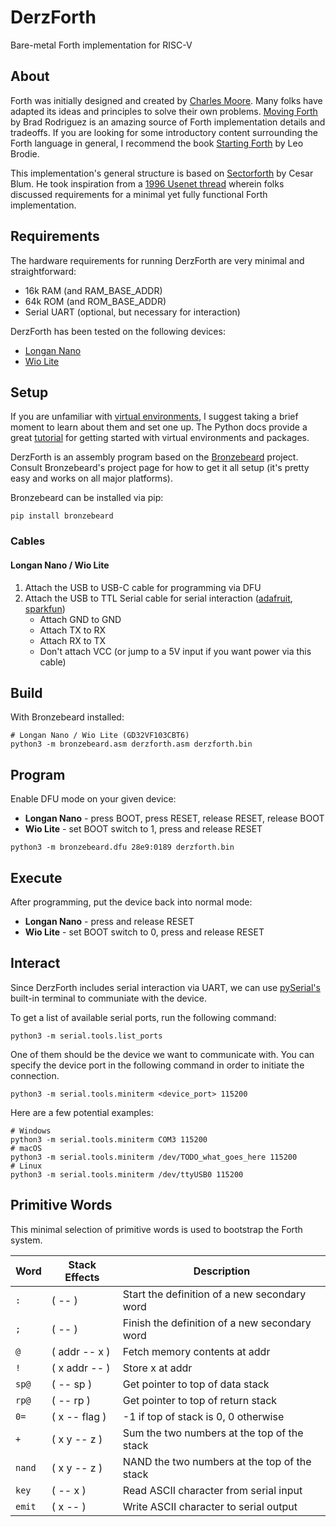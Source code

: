 # DerzForth
Bare-metal Forth implementation for RISC-V

## About
Forth was initially designed and created by [Charles Moore](https://en.wikipedia.org/wiki/Charles_H._Moore).
Many folks have adapted its ideas and principles to solve their own problems.
[Moving Forth](http://www.bradrodriguez.com/papers/moving1.htm) by Brad Rodriguez is an amazing source of Forth implementation details and tradeoffs.
If you are looking for some introductory content surrounding the Forth language in general, I recommend the book [Starting Forth](https://www.forth.com/starting-forth/) by Leo Brodie.

This implementation's general structure is based on [Sectorforth](https://github.com/cesarblum/sectorforth) by Cesar Blum.
He took inspiration from a [1996 Usenet thread](https://groups.google.com/g/comp.lang.forth/c/NS2icrCj1jQ/m/ohh9v4KphygJ) wherein folks discussed requirements for a minimal yet fully functional Forth implementation.

## Requirements
The hardware requirements for running DerzForth are very minimal and straightforward:
* 16k RAM (and RAM_BASE_ADDR)
* 64k ROM (and ROM_BASE_ADDR)
* Serial UART (optional, but necessary for interaction)

DerzForth has been tested on the following devices:
* [Longan Nano](https://www.seeedstudio.com/Sipeed-Longan-Nano-RISC-V-GD32VF103CBT6-Development-Board-p-4205.html)
* [Wio Lite](https://www.seeedstudio.com/Wio-Lite-RISC-V-GD32VF103-p-4293.html)

## Setup
If you are unfamiliar with [virtual environments](https://docs.python.org/3/library/venv.html), I suggest taking a brief moment to learn about them and set one up.
The Python docs provide a great [tutorial](https://docs.python.org/3/tutorial/venv.html) for getting started with virtual environments and packages.

DerzForth is an assembly program based on the [Bronzebeard](https://github.com/theandrew168/bronzebeard) project.
Consult Bronzebeard's project page for how to get it all setup (it's pretty easy and works on all major platforms).

Bronzebeard can be installed via pip:
```
pip install bronzebeard
```

### Cables
#### Longan Nano / Wio Lite
1. Attach the USB to USB-C cable for programming via DFU
2. Attach the USB to TTL Serial cable for serial interaction ([adafruit](https://www.adafruit.com/product/954), [sparkfun](https://www.sparkfun.com/products/12977))
    * Attach GND to GND
    * Attach TX to RX
    * Attach RX to TX
    * Don't attach VCC (or jump to a 5V input if you want power via this cable)

## Build
With Bronzebeard installed:
```
# Longan Nano / Wio Lite (GD32VF103CBT6)
python3 -m bronzebeard.asm derzforth.asm derzforth.bin
```

## Program
Enable DFU mode on your given device:
* **Longan Nano** - press BOOT, press RESET, release RESET, release BOOT
* **Wio Lite** - set BOOT switch to 1, press and release RESET

```
python3 -m bronzebeard.dfu 28e9:0189 derzforth.bin
```

## Execute
After programming, put the device back into normal mode:
* **Longan Nano** - press and release RESET
* **Wio Lite** - set BOOT switch to 0, press and release RESET

## Interact
Since DerzForth includes serial interaction via UART, we can use [pySerial's](https://pyserial.readthedocs.io/en/latest/index.html) built-in terminal to communiate with the device.

To get a list of available serial ports, run the following command:
```
python3 -m serial.tools.list_ports
```

One of them should be the device we want to communicate with.
You can specify the device port in the following command in order to initiate the connection.
```
python3 -m serial.tools.miniterm <device_port> 115200
```

Here are a few potential examples:
```
# Windows
python3 -m serial.tools.miniterm COM3 115200
# macOS
python3 -m serial.tools.miniterm /dev/TODO_what_goes_here 115200
# Linux
python3 -m serial.tools.miniterm /dev/ttyUSB0 115200
```

## Primitive Words
This minimal selection of primitive words is used to bootstrap the Forth system.

| Word   | Stack Effects | Description                                   |
| ------ | ------------- | --------------------------------------------- |
| `:`    | ( -- )        | Start the definition of a new secondary word  |
| `;`    | ( -- )        | Finish the definition of a new secondary word |
| `@`    | ( addr -- x ) | Fetch memory contents at addr                 |
| `!`    | ( x addr -- ) | Store x at addr                               |
| `sp@`  | ( -- sp )     | Get pointer to top of data stack              |
| `rp@`  | ( -- rp )     | Get pointer to top of return stack            |
| `0=`   | ( x -- flag ) | -1 if top of stack is 0, 0 otherwise          |
| `+`    | ( x y -- z )  | Sum the two numbers at the top of the stack   |
| `nand` | ( x y -- z )  | NAND the two numbers at the top of the stack  |
| `key`  | ( -- x )      | Read ASCII character from serial input        |
| `emit` | ( x -- )      | Write ASCII character to serial output        |
